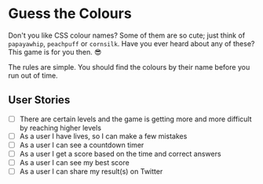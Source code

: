 # Guess the Colours

Don't you like CSS colour names? Some of them are so cute; just think of `papayawhip`, `peachpuff` or `cornsilk`. Have you ever heard about any of these? This game is for you then. 😎

The rules are simple. You should find the colours by their name before you run out of time.

## User Stories

- [ ] There are certain levels and the game is getting more and more difficult by reaching higher levels
- [ ] As a user I have lives, so I can make a few mistakes
- [ ] As a user I can see a countdown timer
- [ ] As a user I get a score based on the time and correct answers
- [ ] As a user I can see my best score
- [ ] As a user I can share my result(s) on Twitter
